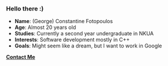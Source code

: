 ### Hello there :)

- **Name**: (George) Constantine Fotopoulos
- **Age**: Almost 20 years old
- **Studies**: Currently a second year undergraduate in NKUA
- **Interests**: Software development mostly in C++
- **Goals**: Might seem like a dream, but I want to work in Google

**[Contact Me](georgephotsch@gmail.com)**
